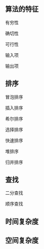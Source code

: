 ## 算法的特征

有穷性

确切性

可行性

输入项

输出项



## 排序

冒泡排序

插入排序

希尔排序

选择排序

快速排序

堆排序

归并排序



## 查找

二分查找

顺序查找





## 时间复杂度



## 空间复杂度